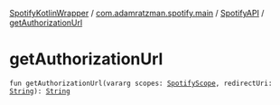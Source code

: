 [SpotifyKotlinWrapper](../../index.md) / [com.adamratzman.spotify.main](../index.md) / [SpotifyAPI](index.md) / [getAuthorizationUrl](./get-authorization-url.md)

# getAuthorizationUrl

`fun getAuthorizationUrl(vararg scopes: `[`SpotifyScope`](../-spotify-scope/index.md)`, redirectUri: `[`String`](https://kotlinlang.org/api/latest/jvm/stdlib/kotlin/-string/index.html)`): `[`String`](https://kotlinlang.org/api/latest/jvm/stdlib/kotlin/-string/index.html)